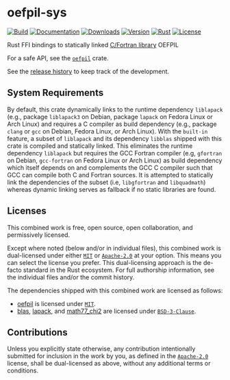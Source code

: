 # oefpil-sys

[![Build][]](https://github.com/qu1x/oefpil/actions/workflows/build.yml)
[![Documentation][]](https://docs.rs/oefpil-sys)
[![Downloads][]](https://crates.io/crates/oefpil-sys)
[![Version][]](https://crates.io/crates/oefpil-sys)
[![Rust][]](https://www.rust-lang.org)
[![License][]](https://opensource.org/licenses)

[Build]: https://github.com/qu1x/oefpil/actions/workflows/build.yml/badge.svg
[Documentation]: https://docs.rs/oefpil-sys/badge.svg
[Downloads]: https://img.shields.io/crates/d/oefpil-sys.svg
[Version]: https://img.shields.io/crates/v/oefpil-sys.svg
[Rust]: https://img.shields.io/badge/rust-v1.82.0-brightgreen.svg
[License]: https://img.shields.io/badge/License-MIT%2FApache--2.0-blue.svg

Rust FFI bindings to statically linked [C/Fortran library](https://gitlab.com/cmi6014/oefpil) OEFPIL

For a safe API, see the [`oefpil`](https://crates.io/crates/oefpil) crate.

See the [release history](RELEASES.md) to keep track of the development.

## System Requirements

By default, this crate dynamically links to the runtime dependency `liblapack` (e.g., package
`liblapack3` on Debian, package `lapack` on Fedora Linux or Arch Linux) and requires a C
compiler as build dependency (e.g., package `clang` or `gcc` on Debian, Fedora Linux, or Arch
Linux). With the `built-in` feature, a subset of `liblapack` and its dependency `libblas`
shipped with this crate is compiled and statically linked. This eliminates the runtime
dependency `liblapack` but requires the GCC Fortran compiler (e.g, `gfortran` on Debian,
`gcc-fortran` on Fedora Linux or Arch Linux) as build dependency which itself depends on and
complements the GCC C compiler such that GCC can compile both C and Fortran sources. It is
attempted to statically link the dependencies of the subset (i.e, `libgfortran` and
`libquadmath`) whereas dynamic linking serves as fallback if no static libraries are found.

## Licenses

This combined work is free, open source, open collaboration, and permissively licensed.

Except where noted (below and/or in individual files), this combined work is dual-licensed under
either [`MIT`] or [`Apache-2.0`] at your option. This means you can select the license you prefer.
This dual-licensing approach is the de-facto standard in the Rust ecosystem. For full authorship
information, see the individual files and/or the commit history.

The dependencies shipped with this combined work are licensed as follows:

  * [oefpil] is licensed under [`MIT`].
  * [blas], [lapack], and [math77_chi2] are licensed under [`BSD-3-Clause`].

[oefpil]: src/oefpil
[blas]: src/blas
[lapack]: src/lapack
[math77_chi2]: src/math77_chi2

[`MIT`]: LICENSE-MIT
[`Apache-2.0`]: LICENSE-APACHE
[`BSD-3-Clause`]: LICENSE-BSD

## Contributions

Unless you explicitly state otherwise, any contribution intentionally submitted for inclusion in the
work by you, as defined in the [`Apache-2.0`] license, shall be dual-licensed as above, without any
additional terms or conditions.
